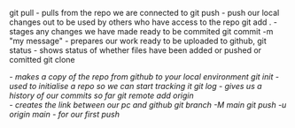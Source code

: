 git pull - pulls from the repo we are connected to
git push - push our local changes out to be used by others who have access to the repo
git add . - stages any changes we have made ready to be commited
git commit -m "my message" - prepares our work ready to be uploaded to github,
git status - shows status of whether files have been added or pushed or comitted
git clone <address of repo> - makes a copy of the repo from github to your local environment
git init - used to initialise a repo so we can start tracking it
git log - gives us a history of our commits so far
git remote add origin <address of repo> - creates the link between our pc and github
git branch -M main
git push -u origin main - for our first push
